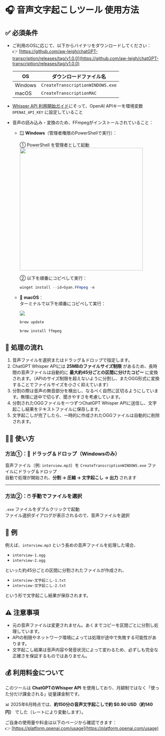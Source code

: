 # 🎧 音声文字起こしツール 使用方法

## ✅ 必須条件

- ご利用のOSに応じて、以下からバイナリをダウンロードしてください：  
  👉 [https://github.com/aw-leigh/chatGPT-transcription/releases/tag/v1.0.0](https://github.com/aw-leigh/chatGPT-transcription/releases/tag/v1.0.0)

  | OS | ダウンロードファイル名 |
  |----|-------------------------|
  | Windows | `CreateTranscriptionWINDOWS.exe` |
  | macOS   | `CreateTranscriptionMAC`         |
- [Whisper API 利用開始ガイド](https://github.com/aw-leigh/chatGPT-transcription/blob/master/WhisperAPISetupGuide.md)にそって、OpenAI APIキーを環境変数 `OPENAI_API_KEY` に設定していること
- 音声の読み込み・変換のため、FFmpegがインストールされていること：

  - 🪟 **Windows**（管理者権限のPowerShellで実行）：

    ① PowerShell を管理者として起動  
    <img src="https://github.com/user-attachments/assets/9cc54baa-77f3-4fca-b75b-3aed856ed536" height="400">

    ② 以下を順番にコピペして実行：

    ```powershell
    winget install --id=Gyan.FFmpeg -e
    ```

  - 🍎 **macOS**：  
    ターミナルで以下を順番にコピペして実行：

    <img src="https://github.com/user-attachments/assets/88da4bd6-b372-409a-9edd-7ac12dfa4fdb">

    ```bash
    brew update
    ```

    ```bash
    brew install ffmpeg
    ```

## 🔄 処理の流れ

1. 音声ファイルを選択またはドラッグ＆ドロップで指定します。
2. ChatGPT Whisper APIには **25MBのファイルサイズ制限** があるため、長時間の音声ファイルは自動的に **最大約45分ごとの区間に分けたコピー** に変換されます。（APIのサイズ制限を超えないように分割し、またOGG形式に変換することでファイルサイズを小さく抑えています）
3. 分割の際は音声の無音部分を検出し、なるべく自然に区切るようにしています。無理に途中で切らず、聞きやすさを考慮しています。
4. 分割されたOGGファイルを一つずつChatGPT Whisper APIに送信し、文字起こし結果をテキストファイルに保存します。
5. 文字起こしが完了したら、一時的に作成されたOGGファイルは自動的に削除されます。

## 🧑‍💻 使い方

### 方法①：🚀 ドラッグ＆ドロップ（**Windowsのみ**）
  
音声ファイル（例: `interview.mp3`）を `CreateTranscriptionWINDOWS.exe` ファイルにドラッグ＆ドロップ  
自動で処理が開始され、**分割 → 圧縮 → 文字起こし → 出力** されます

---

### 方法②：🖱️ 手動でファイルを選択

`.exe` ファイルをダブルクリックで起動  
ファイル選択ダイアログが表示されるので、音声ファイルを選択

## 📄 例

例えば、`interview.mp3` という長めの音声ファイルを処理した場合、

- `interview-1.ogg`
- `interview-2.ogg`

といった約45分ごとの区間に分割されたファイルが作成され、

- `interview-文字起こし-1.txt`
- `interview-文字起こし-2.txt`

という形で文字起こし結果が保存されます。

## ⚠️ 注意事項

- 元の音声ファイルは変更されません。あくまでコピーを区間ごとに分割し処理しています。
- APIの制限やネットワーク環境によっては処理が途中で失敗する可能性があります。
- 文字起こし結果は音声内容や発音状況によって変わるため、必ずしも完全な正確さを保証するものではありません。

## 💰 利用料金について

このツールは **ChatGPTのWhisper API** を使用しており、月額制ではなく「使った分だけ課金される」従量課金制です。

📊 2025年6月時点では、**約150分の音声文字起こしで約 $0.90 USD（約140円）** でした（レートにより変動します）。

ご自身の使用量や料金は以下のページから確認できます：  
👉 [https://platform.openai.com/usage](https://platform.openai.com/usage)
